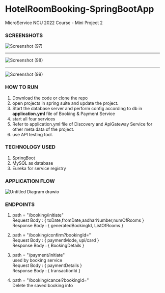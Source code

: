 # HotelRoomBooking-SpringBootApp
 MicroService NCU 2022 Course - Mini Project 2
 
 ### SCREENSHOTS 

![Screenshot (97)](https://user-images.githubusercontent.com/71059426/205059751-de50b9be-985c-4c06-a695-6eb677f723db.png)

------------------------------------------------------------------------------------------------------------------

![Screenshot (98)](https://user-images.githubusercontent.com/71059426/205059805-ce4eafb3-63ce-4ce8-b9f3-27f6fff88e4e.png)

------------------------------------------------------------------------------------------------------------------

![Screenshot (99)](https://user-images.githubusercontent.com/71059426/205059849-9367e78b-6d03-4dc9-952b-9be0646ecacf.png)

### HOW TO RUN
1. Download the code or clone the repo
2. open projects in spring suite and update the project.
3. Start the database server and perform config according to db in **application.yml** file of Booking & Payment Service
4. start all four services 
5. Refer to application.yml file of Discovery and ApiGateway Service for other meta data of the project.
6. use API testing tool.

### TECHNOLOGY USED
1. SpringBoot
2. MySQL as database
3. Eureka for service registry

### APPLICATION FLOW
![Untitled Diagram drawio](https://user-images.githubusercontent.com/108087172/204868260-d9955b89-964d-4654-a76e-33ff0f8741f0.png)

### ENDPOINTS

1. path = "/booking/initiate"<br>
    Request Body : { toDate,fromDate,aadharNumber,numOfRooms }<br>
    Response Body : { generatedBookingId, ListOfRooms }

2. path = "/booking/confirm?bookingId=<generatedBookingId>"<br>
    Request Body : { paymentMode, upi/card }<br>
    Response Body : { BookingDetails }<br>
   
3. path = "/payment/initiate"<br>
    used by booking service <br>
    Request Body : { paymentDetails }<br>
    Response Body : { transactionId }<br>
   
4. path = "/booking/cancel?bookingId=<generatedBookingId>"<br>
    Delete the saved booking info<br>






